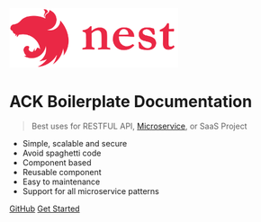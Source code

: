 <img src="_media/nestjs_logo.svg" alt="nestjs" width="300"/>

# ACK Boilerplate Documentation

> Best uses for RESTFUL API, [Microservice](https://microservices.io), or SaaS Project

- Simple, scalable and secure
- Avoid spaghetti code
- Component based
- Reusable component
- Easy to maintenance
- Support for all microservice patterns

[GitHub](https://github.com/andrechristikan/ack-nestjs-boilerplate-mongoose.git)
[Get Started](#welcome)